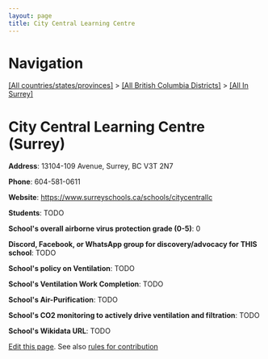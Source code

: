 ```yaml
---
layout: page
title: City Central Learning Centre
---
```

# Navigation

[[All countries/states/provinces]](../../..) > [[All British Columbia Districts]](../..) > [[All In Surrey]](..)

# City Central Learning Centre (Surrey)

**Address**: 13104-109 Avenue, Surrey, BC V3T 2N7

**Phone**: 604-581-0611

**Website**: <https://www.surreyschools.ca/schools/citycentrallc>

**Students**: TODO

**School's overall airborne virus protection grade (0-5)**: 0

**Discord, Facebook, or WhatsApp group for discovery/advocacy for THIS school**: TODO

**School's policy on Ventilation**: TODO

**School's Ventilation Work Completion**: TODO

**School's Air-Purification**: TODO

**School's CO2 monitoring to actively drive ventilation and filtration**: TODO

**School's Wikidata URL**: TODO


[Edit this page](https://github.com/ventilate-schools/BC/edit/main/./Surrey/City_Central_Learning_Centre.md). See also [rules for contribution](../../../contribution-rules/)